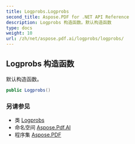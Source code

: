 ```yaml
---
title: Logprobs.Logprobs
second_title: Aspose.PDF for .NET API Reference
description: Logprobs 构造函数。默认构造函数
type: docs
weight: 10
url: /zh/net/aspose.pdf.ai/logprobs/logprobs/
---
```

## Logprobs 构造函数

默认构造函数。

```csharp
public Logprobs()
```

### 另请参见

* 类 [Logprobs](../)
* 命名空间 [Aspose.Pdf.AI](../../../aspose.pdf.ai/)
* 程序集 [Aspose.PDF](../../../)
